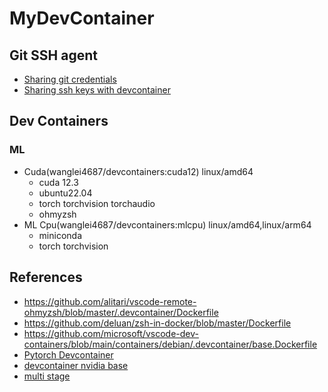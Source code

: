 # MyDevContainer

## Git SSH agent

- [Sharing git credentials](https://code.visualstudio.com/remote/advancedcontainers/sharing-git-credentials)
- [Sharing ssh keys with devcontainer](https://dmsenter89.github.io/post/23-04-sharing-ssh-keys-with-devcontainer/)

## Dev Containers

### ML

- Cuda(wanglei4687/devcontainers:cuda12) linux/amd64
  - cuda 12.3
  - ubuntu22.04
  - torch torchvision torchaudio
  - ohmyzsh
- ML Cpu(wanglei4687/devcontainers:mlcpu) linux/amd64,linux/arm64
  -  miniconda
  - torch torchvision

## References
  - <https://github.com/alitari/vscode-remote-ohmyzsh/blob/master/.devcontainer/Dockerfile>
  - <https://github.com/deluan/zsh-in-docker/blob/master/Dockerfile>
  - <https://github.com/microsoft/vscode-dev-containers/blob/main/containers/debian/.devcontainer/base.Dockerfile>
  - [Pytorch Devcontainer](https://github.com/pytorch/pytorch/blob/main/.devcontainer/Dockerfile)
  - [devcontainer nvidia base](https://github.com/psaboia/devcontainer-nvidia-base)
  - [multi stage](https://github.com/docker/buildx/issues/805)

